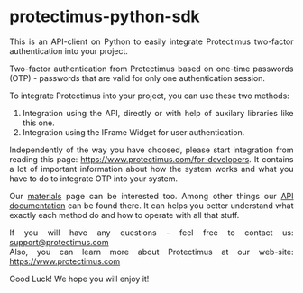 protectimus-python-sdk
======================
<div style="text-align: justify;">
This is an API-client on Python to easily integrate Protectimus two-factor authentication into your project. 

Two-factor authentication from Protectimus based on one-time passwords (OTP) - passwords that are valid for only one authentication session.

To integrate Protectimus into your project, you can use these two methods:<br/>
1) Integration using the API, directly or with help of auxilary libraries like this one.<br/>
2) Integration using the IFrame Widget for user authentication. 

Independently of the way you have choosed, please start integration from reading this page: https://www.protectimus.com/for-developers. It contains a lot of important information about how the system works and what you have to do to integrate OTP into your system.

Our <a href="https://www.protectimus.com/materials">materials</a> page can be interested too. Among other things our <a href="https://www.protectimus.com/images/pdf/Protectimus_API_manual_en.pdf">API documentation</a> can be found there. It can helps you better understand what exactly each method do and how to operate with all that stuff.

If you will have any questions - feel free to contact us: support@protectimus.com<br/>
Also, you can learn more about Protectimus at our web-site: https://www.protectimus.com

Good Luck! We hope you will enjoy it!

<div>
